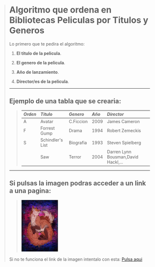 ># Algoritmo que ordena en Bibliotecas Peliculas por Titulos y Generos
> Lo primero que te pedira el algoritmo:
>
>1. **El titulo de la pelicula**.
>
>2. **El genero de la pelicula**.
>
>3. **Año de lanzamiento**.
>
>4. **Director/es de la pelicula**.
>
>---
>
>## Ejemplo de una tabla que se crearia:
>> |***Orden***|***Titulo***|***Genero***|***Año***|***Director***|
>> |:----|:-----|:-----|:--|:-------|
>> |A    |Avatar |C.Ficcion| 2009|James Cameron|
>> |F    |Forrest Gump|Drama|1994|Robert Zemeckis|
>> |S    |Schindler's List|Biografia|1993|Steven Spielberg|
>> |     |Saw|Terror|2004|Darren Lynn Bousman,David Hackl,...|   
>
>---
>
>## Si pulsas la imagen podras acceder a un link a una pagina: 
>> <a href="https://www.lasmejorespeliculasdelahistoriadelcine.com/p/listado-por-generos.html?m=1"><img src="./imagenes/zorro.jpg" height="170" width="120"/></a>
>
> Si no te funciona el link de la imagen intentalo con esta:
> [Pulsa aqui](https://www.lasmejorespeliculasdelahistoriadelcine.com/p/listado-por-generos.html?m=1)
